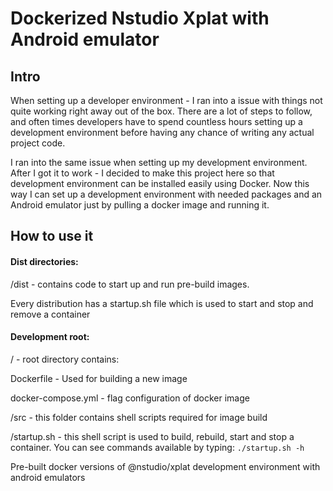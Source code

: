 # Dockerized Nstudio Xplat with Android emulator

## Intro

When setting up a developer environment - I ran into a issue with things not quite working right away out of the box. There are a lot of steps to follow, and often times developers have to spend countless hours setting up a development environment before having any chance of writing any actual project code.

I ran into the same issue when setting up my development environment. After I got it to work - I decided to make this project here so that development environment can be installed easily using Docker. Now this way I can set up a development environment with needed packages and an Android emulator just by pulling a docker image and running it.

## How to use it

#### Dist directories:

 /dist - contains code to start up and run pre-build images.

Every distribution has a startup.sh file which is used to start and stop and remove a container

#### Development root:

/ - root directory contains:
 
Dockerfile - Used for building a new image
 
docker-compose.yml - flag configuration of docker image
 
/src - this folder contains shell scripts required for image build
 
/startup.sh - this shell script is used to build, rebuild, start and stop a container. You can see commands available by typing: `./startup.sh -h`


Pre-built docker versions of @nstudio/xplat development environment with android emulators
